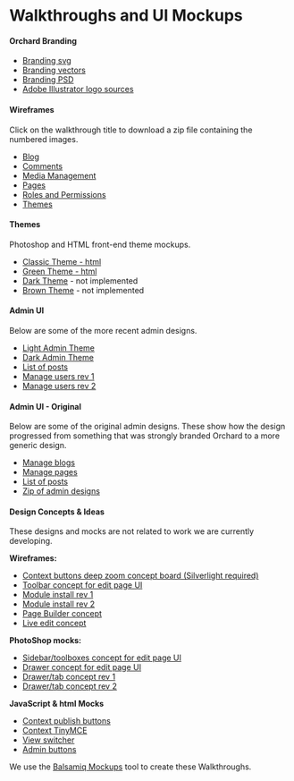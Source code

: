 Walkthroughs and UI Mockups
===========================


#### Orchard Branding

* [Branding svg](https://raw.githubusercontent.com/OrchardCMS/OrchardDoc/master/walkthroughs/branding/orchard-logo.svg)
* [Branding vectors](../Walkthroughs/branding/OrchardLogo1.png)
* [Branding PSD](../Walkthroughs/branding/OrchardLogo2.png)
* [Adobe Illustrator logo sources](/Attachments/walkthroughs/OrchardLogos.zip)

#### Wireframes

Click on the walkthrough title to download a zip file containing the numbered images.

* [Blog](../Walkthroughs/blog.zip)
* [Comments](../Walkthroughs/comments.zip)
* [Media Management](../Walkthroughs/media.zip)
* [Pages](../Walkthroughs/pages.zip)
* [Roles and Permissions](../Walkthroughs/rolesandpermissions.zip)
* [Themes](../Walkthroughs/themes.zip)

#### Themes

Photoshop and HTML front-end theme mockups.

* [Classic Theme - html](../Walkthroughs/themes/times/default.html)
* [Green Theme - html](../Walkthroughs/themes/green/default.html)
* [Dark Theme](../Walkthroughs/themes/night.png) - not implemented
* [Brown Theme](../Walkthroughs/themes/hotChocolate.png) - not implemented

#### Admin UI

Below are some of the more recent admin designs.

* [Light Admin Theme](../Walkthroughs/AdminDesign/Admin_light.png)
* [Dark Admin Theme](../Walkthroughs/AdminDesign/Admin_dark.png)
* [List of posts](../Walkthroughs/AdminDesign/PostList_a_020610.png)
* [Manage users rev 1](../Walkthroughs/AdminDesign/ManageUsers.png)
* [Manage users rev 2](../Walkthroughs/AdminDesign/ManageUsers_2.png)


#### Admin UI - Original

Below are some of the original admin designs. These show how the design progressed from something that was strongly branded Orchard to a more generic design.

* [Manage blogs](../Walkthroughs/AdminDesignArchive/BlogList_012910.png)
* [Manage pages](../Walkthroughs/AdminDesignArchive/PagesList_020110.png)
* [List of posts](../Walkthroughs/AdminDesignArchive/PostList_c_012910.png)
* [Zip of admin designs](../Walkthroughs/AdminDesignArchive/AdminDesigns.zip)

#### Design Concepts &amp; Ideas

These designs and mocks are not related to work we are currently developing.

**Wireframes:**

* [Context buttons deep zoom concept board (Silverlight required)](../Walkthroughs/conceptual/context/contextbuttons.html)
* [Toolbar concept for edit page UI](../Walkthroughs/conceptual/toolbarConcept.png)
* [Module install rev 1](../Walkthroughs/conceptual/moduleIteration2_03292010.zip)
* [Module install rev 2](../Walkthroughs/conceptual/moduleIteration3_03312010.zip)
* [Page Builder concept](../Walkthroughs/conceptual/pageBuilder.zip)
* [Live edit concept](../Walkthroughs/conceptual/liveEditFlow_06102010.zip)

**PhotoShop mocks:**

* [Sidebar/toolboxes concept for edit page UI](../Walkthroughs/conceptual/editPageToolBoxes.png)
* [Drawer concept for edit page UI](../Walkthroughs/conceptual/editPageDrawer.png)
* [Drawer/tab concept rev 1](../Walkthroughs/conceptual/AdminDesign_toolboxes.png)
* [Drawer/tab concept rev 2](../Walkthroughs/conceptual/AdminDesign_toolboxes2.png)


**JavaScript &amp; html Mocks**

* [Context publish buttons](../Walkthroughs/html_jsMocks/inContext/inContext.html)
* [Context TinyMCE](../Walkthroughs/html_jsMocks/inContext/inContext2.html)
* [View switcher](../Walkthroughs/html_jsMocks/viewSwitcher/viewSwitcher.html)
* [Admin buttons](../Walkthroughs/html_jsMocks/Pagination.html)

We use the [Balsamiq Mockups](http://www.balsamiq.com/products/mockups) tool to create these Walkthroughs.  
